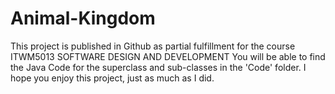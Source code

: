# Animal-Kingdom
This project is published in Github as partial fulfillment for the course ITWM5013 SOFTWARE DESIGN AND DEVELOPMENT
You will be able to find the Java Code for the superclass and sub-classes in the 'Code' folder. 
I hope you enjoy this project, just as much as I did. 
